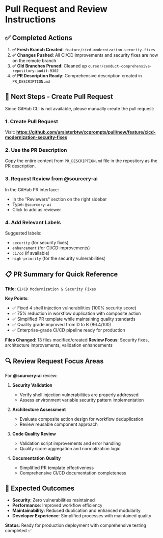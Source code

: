 # Pull Request and Review Instructions

## ✅ Completed Actions

1. **✅ Fresh Branch Created**: `feature/cicd-modernization-security-fixes`
2. **✅ Changes Pushed**: All CI/CD improvements and security fixes are now on the remote branch
3. **✅ Old Branches Pruned**: Cleaned up `cursor/conduct-comprehensive-repository-audit-9302`
4. **✅ PR Description Ready**: Comprehensive description created in `PR_DESCRIPTION.md`

## 🚀 Next Steps - Create Pull Request

Since GitHub CLI is not available, please manually create the pull request:

### 1. Create Pull Request
Visit: **https://github.com/ursisterbtw/ccprompts/pull/new/feature/cicd-modernization-security-fixes**

### 2. Use the PR Description
Copy the entire content from `PR_DESCRIPTION.md` file in the repository as the PR description.

### 3. Request Review from @sourcery-ai
In the GitHub PR interface:
- In the "Reviewers" section on the right sidebar
- Type: `@sourcery-ai` 
- Click to add as reviewer

### 4. Add Relevant Labels
Suggested labels:
- `security` (for security fixes)
- `enhancement` (for CI/CD improvements)  
- `ci/cd` (if available)
- `high-priority` (for the security vulnerabilities)

## 📋 PR Summary for Quick Reference

**Title**: `CI/CD Modernization & Security Fixes`

**Key Points**:
- ✅ Fixed 4 shell injection vulnerabilities (100% security score)
- ✅ 75% reduction in workflow duplication with composite action
- ✅ Simplified PR template while maintaining quality standards
- ✅ Quality grade improved from D to B (86.4/100)
- ✅ Enterprise-grade CI/CD pipeline ready for production

**Files Changed**: 13 files modified/created
**Review Focus**: Security fixes, architecture improvements, validation enhancements

## 🔍 Review Request Focus Areas

For **@sourcery-ai** review:

1. **Security Validation**
   - Verify shell injection vulnerabilities are properly addressed
   - Assess environment variable security pattern implementation

2. **Architecture Assessment** 
   - Evaluate composite action design for workflow deduplication
   - Review reusable component approach

3. **Code Quality Review**
   - Validation script improvements and error handling
   - Quality score aggregation and normalization logic

4. **Documentation Quality**
   - Simplified PR template effectiveness
   - Comprehensive CI/CD documentation completeness

## 🎯 Expected Outcomes

- **Security**: Zero vulnerabilities maintained
- **Performance**: Improved workflow efficiency
- **Maintainability**: Reduced duplication and enhanced modularity
- **Developer Experience**: Simplified processes with maintained quality

**Status**: Ready for production deployment with comprehensive testing completed ✅